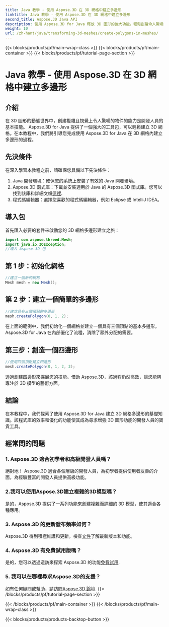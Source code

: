 ```yaml
---
title: Java 教學 - 使用 Aspose.3D 在 3D 網格中建立多邊形
linktitle: Java 教學 - 使用 Aspose.3D 在 3D 網格中建立多邊形
second_title: Aspose.3D Java API
description: 使用 Aspose.3D for Java 釋放 3D 圖形的強大功能。輕鬆創建令人驚嘆的多邊形。立即下載以獲得無縫的開發體驗。
weight: 10
url: /zh-hant/java/transforming-3d-meshes/create-polygons-in-meshes/
---
```


{{< blocks/products/pf/main-wrap-class >}}
{{< blocks/products/pf/main-container >}}
{{< blocks/products/pf/tutorial-page-section >}}

# Java 教學 - 使用 Aspose.3D 在 3D 網格中建立多邊形

## 介紹
在 3D 圖形的動態世界中，創建複雜且視覺上令人驚嘆的物件的能力是開發人員的基本技能。 Aspose.3D for Java 提供了一個強大的工具包，可以輕鬆建立 3D 網格。在本教程中，我們將引導您完成使用 Aspose.3D for Java 在 3D 網格內建立多邊形的過程。
## 先決條件
在深入學習本教程之前，請確保您具備以下先決條件：
1. Java 開發環境：確保您的系統上安裝了有效的 Java 開發環境。
2.  Aspose.3D 函式庫：下載並安裝適用於 Java 的 Aspose.3D 函式庫。您可以找到該庫和詳細文檔[這裡](https://reference.aspose.com/3d/java/).
3. 程式碼編輯器：選擇您喜歡的程式碼編輯器，例如 Eclipse 或 IntelliJ IDEA。
## 導入包
首先匯入必要的套件來啟動您的 3D 網格多邊形建立之旅：
```java
import com.aspose.threed.Mesh;
import java.io.IOException;
//導入 Aspose.3D 包
```
## 第 1 步：初始化網格
```java
//建立一個新的網格
Mesh mesh = new Mesh();
```
## 第 2 步：建立一個簡單的多邊形
```java
//建立具有三個頂點的多邊形
mesh.createPolygon(0, 1, 2);
```
在上面的範例中，我們初始化一個網格並建立一個具有三個頂點的基本多邊形。 Aspose.3D for Java 在內部優化了流程，消除了額外分配的需要。
## 第三步：創造一個四邊形
```java
//使用四個頂點建立四邊形
mesh.createPolygon(0, 1, 2, 3);
```
透過創建四邊形來擴展您的技能。借助 Aspose.3D，該過程仍然高效，讓您能夠專注於 3D 模型的藝術方面。
## 結論
在本教程中，我們探索了使用 Aspose.3D for Java 建立 3D 網格多邊形的基礎知識。該程式庫的效率和優化的功能使其成為尋求增強 3D 圖形功能的開發人員的寶貴工具。
## 經常問的問題
### 1. Aspose.3D 適合初學者和高級開發人員嗎？
絕對地！ Aspose.3D 適合各個層級的開發人員，為初學者提供使用者友善的介面，為經驗豐富的開發人員提供高級功能。
### 2.我可以使用Aspose.3D建立複雜的3D模型嗎？
是的，Aspose.3D 提供了一系列功能來創建複雜而詳細的 3D 模型，使其適合各種應用。
### 3. Aspose.3D 的更新發布頻率如何？
 Aspose.3D 得到積極維護和更新。檢查[文件](https://reference.aspose.com/3d/java/)了解最新版本和功能。
### 4. Aspose.3D 有免費試用版嗎？
是的，您可以透過造訪來探索 Aspose.3D 的功能[免費試用](https://releases.aspose.com/).
### 5. 我可以在哪裡尋求Aspose.3D的支援？
如有任何疑問或幫助，請訪問[Aspose.3D 論壇](https://forum.aspose.com/c/3d/18).
{{< /blocks/products/pf/tutorial-page-section >}}

{{< /blocks/products/pf/main-container >}}
{{< /blocks/products/pf/main-wrap-class >}}

{{< blocks/products/products-backtop-button >}}
